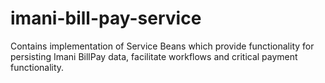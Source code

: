 # imani-bill-pay-service
Contains implementation of Service Beans which provide functionality for persisting Imani BillPay data, facilitate workflows and critical payment functionality.